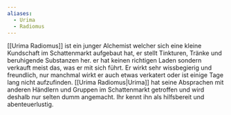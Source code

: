 ```yaml
---
aliases:
  - Urima
  - Radiomus
---
```

[[Urima Radiomus]] ist ein junger Alchemist welcher sich eine kleine Kundschaft im Schattenmarkt aufgebaut hat, er stellt Tinkturen, Tränke und beruhigende Substanzen her. er hat keinen richtigen Laden sondern verkauft meist das, was er mit sich führt. Er wirkt sehr wissbegierig und freundlich, nur manchmal wirkt er auch etwas verkatert oder ist einige Tage lang nicht aufzufinden. [[Urima Radiomus|Urima]] hat seine Absprachen mit anderen Händlern und Gruppen im Schattenmarkt getroffen und wird deshalb nur selten dumm angemacht. Ihr kennt ihn als hilfsbereit und abenteuerlustig.


